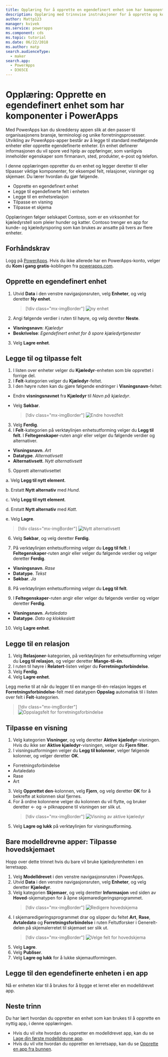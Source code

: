 ```yaml
---
title: Opplæring for å opprette en egendefinert enhet som har komponenter med PowerApps | Microsoft Docs
description: Opplæring med trinnvise instruksjoner for å opprette og konfigurere en enhet for bruk med en PowerApps-app.
author: Mattp123
manager: kvivek
ms.service: powerapps
ms.component: cds
ms.topic: tutorial
ms.date: 06/22/2018
ms.author: matp
search.audienceType:
  - maker
search.app:
  - PowerApps
  - D365CE
---
```


# <a name="tutorial-create-a-custom-entity-that-has-components-in-powerapps"></a>Opplæring: Opprette en egendefinert enhet som har komponenter i PowerApps

Med PowerApps kan du skreddersy appen slik at den passer til organisasjonens bransje, terminologi og unike forretningsprosesser. Utvikling av PowerApps-apper består av å legge til standard medfølgende enheter eller opprette egendefinerte enheter. En enhet definerer informasjonen du vil spore ved hjelp av oppføringer, som vanligvis inneholder egenskaper som firmanavn, sted, produkter, e-post og telefon. 

I denne opplæringen oppretter du en enhet og legger deretter til eller tilpasser viktige komponenter, for eksempel felt, relasjoner, visninger og skjemaer. Du lærer hvordan du gjør følgende.

- Opprette en egendefinert enhet
- Legge til egendefinerte felt i enheten
- Legge til en enhetsrelasjon
- Tilpasse en visning 
- Tilpasse et skjema

Opplæringen følger selskapet Contoso, som er en virksomhet for kjæledyrstell som pleier hunder og katter. Contoso trenger en app for kunde- og kjæledyrsporing som kan brukes av ansatte på tvers av flere enheter.

## <a name="prerequisites"></a>Forhåndskrav

Logg på [PowerApps](https://web.powerapps.com/?utm_source=padocs&utm_medium=linkinadoc&utm_campaign=referralsfromdoc). Hvis du ikke allerede har en PowerApps-konto, velger du **Kom i gang gratis**-koblingen fra [powerapps.com](https://web.powerapps.com/?utm_source=padocs&utm_medium=linkinadoc&utm_campaign=referralsfromdoc).

## <a name="create-a-custom-entity"></a>Opprette en egendefinert enhet

1. Utvid **Data** i den venstre navigasjonsruten, velg **Enheter**, og velg deretter **Ny enhet**.
    > [!div class="mx-imgBorder"] 
    > ![ny enhet](media/create-custom-entity/create-new-entity.png)
2. Angi følgende verdier i ruten til høyre, og velg deretter **Neste**.
  - **Visningsnavn**: *Kjæledyr* 
  - **Beskrivelse**: *Egendefinert enhet for å spore kjæledyrtjenester*
3. Velg **Lagre enhet**.

## <a name="add-and-customize-fields"></a>Legge til og tilpasse felt
 
1. I listen over enheter velger du **Kjæledyr**-enheten som ble opprettet i forrige del.
2. I **Felt**-kategorien velger du **Kjæledyr**-feltet.
3. I den høyre ruten kan du gjøre følgende endringer i **Visningsnavn**-feltet: 
  - Endre **visningsnavnet** fra **Kjæledyr** til *Navn på kjæledyr*.
  - Velg **Søkbar**.  
  
    > [!div class="mx-imgBorder"] 
    > ![Endre hovedfelt](media/create-custom-entity/primary-field.png)
3. Velg **Ferdig**.
4. I **Felt**-kategorien på verktøylinjen enhetsutforming velger du **Legg til felt**. I **Feltegenskaper**-ruten angir eller velger du følgende verdier og alternativer.
  - **Visningsnavn**. *Art*
  - **Datatype**. *Alternativsett*
  - **Alternativsett**. *Nytt alternativsett*
5. Opprett alternativsettet

  a. Velg **Legg til nytt element**. 
  
  b. Erstatt **Nytt alternativ** med *Hund*. 
   
  c. Velg **Legg til nytt element**. 
    
  d.  Erstatt **Nytt alternativ** med *Katt*. 
    
  e. Velg **Lagre**. 

  > [!div class="mx-imgBorder"] 
  > ![Nytt alternativsett](media/create-custom-entity/optionset-add-items.png)

6. Velg **Søkbar**, og velg deretter **Ferdig**.

7. På verktøylinjen enhetsutforming velger du **Legg til felt**. I **Feltegenskaper**-ruten angir eller velger du følgende verdier og velger deretter **Ferdig**.
  - **Visningsnavn**. *Rase*
  - **Datatype**. *Tekst*
  - **Søkbar**. *Ja*

8. På verktøylinjen enhetsutforming velger du **Legg til felt**. 

9. I **Feltegenskaper**-ruten angir eller velger du følgende verdier og velger deretter **Ferdig**. 
  - **Visningsnavn**. *Avtaledato*
  - **Datatype**. *Dato og klokkeslett*

10. Velg **Lagre enhet**.

## <a name="add-a-relationship"></a>Legge til en relasjon

1. Velg **Relasjoner**-kategorien, på verktøylinjen for enhetsutforming velger du **Legg til relasjon**, og velger deretter **Mange-til-én**. 
2. I ruten til høyre i **Relatert**-listen velger du **Forretningsforbindelse**.
3. Velg **Ferdig**.
4. Velg **Lagre enhet**.

  Legg merke til at når du legger til en mange-til-én-relasjon legges et **Forretningsforbindelse**-felt med datatypen **Oppslag** automatisk til i listen over felt i **Felt**-kategorien.
  > [!div class="mx-imgBorder"]
  > ![Oppslagsfelt for forretningsforbindelse](media/create-custom-entity/account-lookup-field.png)

## <a name="customize-a-view"></a>Tilpasse en visning

1. Velg kategorien **Visninger**, og velg deretter **Aktive kjæledyr**-visningen. Hvis du ikke ser **Aktive kjæledyr**-visningen, velger du **Fjern filter**.
2. I visningsutformingen velger du **Legg til kolonner**, velger følgende kolonner, og velger deretter **OK**.
  - Forretningsforbindelse
  - Avtaledato 
  - Rase 
  - Art
3. Velg **Opprettet den**-kolonnen, velg **Fjern**, og velg deretter **OK** for å bekrefte at kolonnen skal fjernes.
4. For å ordne kolonnene velger du kolonnen du vil flytte, og bruker deretter <- og -> pilknappene til visningen ser slik ut.
    > [!div class="mx-imgBorder"] 
    > ![Visning av aktive kjæledyr](media/create-custom-entity/active-pets-view.png)
5. Velg **Lagre og lukk** på verktøylinjen for visningsutforming.  

## <a name="model-driven-apps-only-customize-the-main-form"></a>Bare modelldrevne apper: Tilpasse hovedskjemaet

Hopp over dette trinnet hvis du bare vil bruke kjæledyrenheten i en lerretsapp. 

1. Velg **Modelldrevet** i den venstre navigasjonsruten i PowerApps.
2. Utvid **Data** i den venstre navigasjonsruten, velg **Enheter**, og velg deretter **Kjæledyr**.
3. Velg kategorien **Skjemaer**, og velg deretter **Informasjon** ved siden av **Hoved**-skjematypen for å åpne skjemaredigeringsprogrammet.
    > [!div class="mx-imgBorder"] 
    > ![Redigere hovedskjema](media/create-custom-entity/main-form-edit.png)
4. I skjemaredigeringsprogrammet drar og slipper du feltet **Art**, **Rase**, **Avtaledato** og **Forretningsforbindelse** i ruten Feltutforsker i Generelt-delen på skjemalerretet til skjemaet ser slik ut.
    > [!div class="mx-imgBorder"] 
    > ![Velge felt for hovedskjema](media/create-custom-entity/main-form-edit2.png) 
5. Velg **Lagre**.
6. Velg **Publiser**.
7. Velg **Lagre og lukk** for å lukke skjemautformingen.

## <a name="add-the-custom-entity-to-an-app"></a>Legge til den egendefinerte enheten i en app

Nå er enheten klar til å brukes for å bygge et lerret eller en modelldrevet app. 

## <a name="next-steps"></a>Neste trinn

Du har lært hvordan du oppretter en enhet som kan brukes til å opprette en nyttig app, i denne opplæringen. 
- Hvis du vil vite hvordan du oppretter en modelldrevet app, kan du se [Lage din første modelldrevne app](../model-driven-apps/build-first-model-driven-app.md).
- Hvis du vil vite hvordan du oppretter en lerretsapp, kan du se [Opprette en app fra bunnen](../canvas-apps/get-started-create-from-blank.md).
